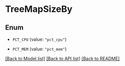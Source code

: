 # TreeMapSizeBy

## Enum


* `PCT_CPU` (value: `"pct_cpu"`)

* `PCT_MEM` (value: `"pct_mem"`)


[[Back to Model list]](../README.md#documentation-for-models) [[Back to API list]](../README.md#documentation-for-api-endpoints) [[Back to README]](../README.md)



